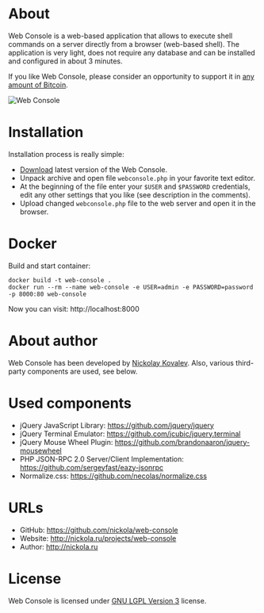 # About

Web Console is a web-based application that allows to execute shell commands on a server directly from a browser (web-based shell).
The application is very light, does not require any database and can be installed and configured in about 3 minutes.

If you like Web Console, please consider an opportunity to support it in [any amount of Bitcoin](https://www.blockchain.com/btc/address/1NeDa2nXJLi5A8AN2CerBSSWD363vjdWaX).

![Web Console](https://raw.github.com/nickola/web-console/master/screenshots/main.png)

# Installation

Installation process is really simple:

  - [Download](https://github.com/nickola/web-console/releases/download/v0.9.7/webconsole-0.9.7.zip) latest version of the Web Console.
  - Unpack archive and open file `webconsole.php` in your favorite text editor.
  - At the beginning of the file enter your `$USER` and `$PASSWORD` credentials, edit any other settings that you like (see description in the comments).
  - Upload changed `webconsole.php` file to the web server and open it in the browser.

# Docker

Build and start container:

```
docker build -t web-console .
docker run --rm --name web-console -e USER=admin -e PASSWORD=password -p 8000:80 web-console
```

Now you can visit: http://localhost:8000

# About author

Web Console has been developed by [Nickolay Kovalev](http://nickola.ru). Also, various third-party components are used, see below.

# Used components

  - jQuery JavaScript Library: https://github.com/jquery/jquery
  - jQuery Terminal Emulator: https://github.com/jcubic/jquery.terminal
  - jQuery Mouse Wheel Plugin: https://github.com/brandonaaron/jquery-mousewheel
  - PHP JSON-RPC 2.0 Server/Client Implementation: https://github.com/sergeyfast/eazy-jsonrpc
  - Normalize.css: https://github.com/necolas/normalize.css

# URLs

 - GitHub: https://github.com/nickola/web-console
 - Website: http://nickola.ru/projects/web-console
 - Author: http://nickola.ru

# License

Web Console is licensed under [GNU LGPL Version 3](http://www.gnu.org/licenses/lgpl.html) license.
